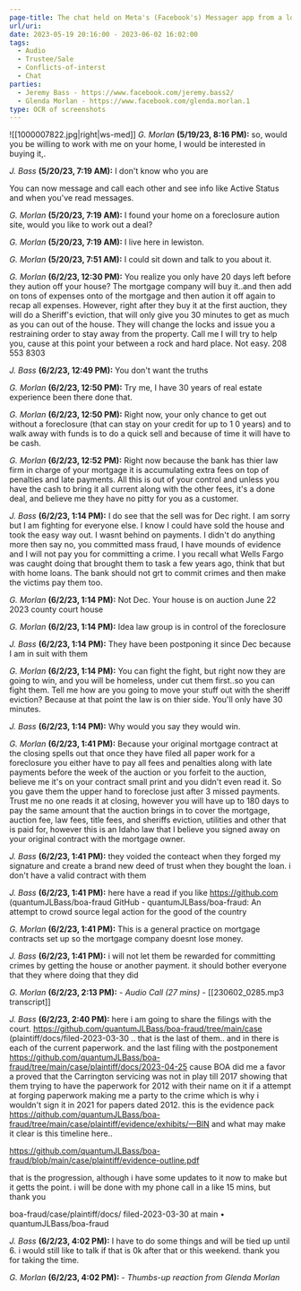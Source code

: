 ```yaml
---
page-title: The chat held on Meta's (Facebook's) Messager app from a local property developer.
url/uri: 
date: 2023-05-19 20:16:00 - 2023-06-02 16:02:00
tags:
  - Audio
  - Trustee/Sale
  - Conflicts-of-interst
  - Chat
parties:
  - Jeremy Bass - https://www.facebook.com/jeremy.bass2/
  - Glenda Morlan - https://www.facebook.com/glenda.morlan.1
type: OCR of screenshots
---
```

![[1000007822.jpg|right|ws-med]]
*G. Morlan* **(5/19/23, 8:16 PM):**
so, would you be willing to work with
me on your home, I would be
interested in buying it,.

*J. Bass* **(5/20/23, 7:19 AM):**
I don't know who you are

You can now message and call each other and see info
like Active Status and when you've read messages.

*G. Morlan* **(5/20/23, 7:19 AM):**
I found your home on a foreclosure
aution site, would you like to work out
a deal?

*G. Morlan* **(5/20/23, 7:19 AM):**
I live here in lewiston.

*G. Morlan* **(5/20/23, 7:51 AM):**
I could sit down and talk to you about
it.

*G. Morlan* **(6/2/23, 12:30 PM):**
You realize you only have 20 days left
before they aution off your house?
The mortgage company will buy
it..and then add on tons of expenses
onto of the mortgage and then aution
it off again to recap all expenses.
However, right after they buy it at the
first auction, they will do a Sheriff's
eviction, that will only give you 30
minutes to get as much as you can
out of the house. They will change the
locks and issue you a restraining order
to stay away from the property. Call
me I will try to help you, cause at this
point your between a rock and hard
place. Not easy. 208 553 8303

*J. Bass* **(6/2/23, 12:49 PM):**
You don't want the truths

*G. Morlan* **(6/2/23, 12:50 PM):**
Try me, I have 30 years of real estate
experience been there done that.

*G. Morlan* **(6/2/23, 12:50 PM):**
Right now, your only chance to get out
without a foreclosure (that can stay on
your credit for up to 1 0 years) and to
walk away with funds is to do a quick
sell and because of time it will have to
be cash.

*G. Morlan* **(6/2/23, 12:52 PM):**
Right now because the bank has thier
law firm in charge of your mortgage it
is accumulating extra fees on top of
penalties and late payments. All this
is out of your control and unless you
have the cash to bring it all current
along with the other fees, it's a done
deal, and believe me they have no pitty
for you as a customer.

*J. Bass* **(6/2/23, 1:14 PM):**
I do see that the sell was for Dec
right. I am sorry but I am fighting
for everyone else. I know I could
have sold the house and took the
easy way out. I wasnt behind on
payments. I didn't do anything
more then say no, you committed
mass fraud, I have mounds of
evidence and I will not pay you for
committing a crime. I you recall
what Wells Fargo was caught doing
that brought them to task a few
years ago, think that but with home
loans. The bank should not grt to
commit crimes and then make the
victims pay them too.

*G. Morlan* **(6/2/23, 1:14 PM):**
Not Dec. Your house is on auction
June 22 2023 county court house

*G. Morlan* **(6/2/23, 1:14 PM):**
Idea law group is in control of the
foreclosure

*J. Bass* **(6/2/23, 1:14 PM):**
They have been postponing it since
Dec because I am in suit with them

*G. Morlan* **(6/2/23, 1:14 PM):**
You can fight the fight, but right now
they are going to win, and you will be
homeless, under cut them first..so you
can fight them. Tell me how are you
going to move your stuff out with the
sheriff eviction? Because at that point
the law is on thier side. You'll only
have 30 minutes.

*J. Bass* **(6/2/23, 1:14 PM):**
Why would you say they would win.

*G. Morlan* **(6/2/23, 1:41 PM):**
Because your original mortgage
contract at the closing spells out that
once they have filed all paper work for
a foreclosure you either have to pay all
fees and penalties along with late
payments before the week of the
auction or you forfeit to the auction,
believe me it's on your contract small
print and you didn't even read it. So
you gave them the upper hand to
foreclose just after 3 missed
payments. Trust me no one reads it at
closing, however you will have up to
180 days to pay the same amount that
the auction brings in to cover the
mortgage, auction fee, law fees, title
fees, and sheriffs eviction, utilities and
other that is paid for, however this is
an Idaho law that I believe you signed
away on your original contract with the
mortgage owner.

*J. Bass* **(6/2/23, 1:41 PM):**
they voided the conteact when they
forged my signature and create a
brand new deed of trust when they
bought the loan. i don't have a valid
contract with them

*J. Bass* **(6/2/23, 1:41 PM):**
here have a read if you like
https://github.com
(quantumJLBass/boa-fraud
GitHub - quantumJLBass/boa-fraud: An
attempt to crowd source legal action for
the good of the country

*G. Morlan* **(6/2/23, 1:41 PM):**
This is a general practice on mortgage
contracts set up so the mortgage
company doesnt lose money.

*J. Bass* **(6/2/23, 1:41 PM):**
i will not let them be rewarded for
committing crimes by getting the
house or another payment. it
should bother everyone that they
where doing that they did

*G. Morlan* **(6/2/23, 2:13 PM):**
	 - *Audio Call (27 mins)*
	 - [[230602_0285.mp3 transcript]]

*J. Bass* **(6/2/23, 2:40 PM):**
here i am going to share the filings
with the court.
https://github.com/quantumJLBass/boa-fraud/tree/main/case
(plaintiff/docs/filed-2023-03-30 ..
that is the last of them.. and in
there is each of the current
paperwork. and the last filing with
the postponement
https://github.com/quantumJLBass/boa-fraud/tree/main/case/plaintiff/docs/2023-04-25 cause BOA did me a favor a
proved that the Carrington servicing
was not in play till 2017 showing
that them trying to have the
paperwork for 2012 with their name
on it if a attempt at forging
paperwork making me a party to
the crime which is why i wouldn't
sign it in 2021 for papers dated
2012. this is the evidence pack
https://qithub.com/quantumJLBass/boa-fraud/tree/main/case/plaintiff/evidence/exhibits/—BlN and what may make
it clear is this timeline here..

https://github.com/quantumJLBass/boa-fraud/blob/main/case/plaintiff/evidence-outline.pdf

that is the progression, although i
have some updates to it now to
make but it getts the point. i will be
done with my phone call in a like 15
mins, but thank you

boa-fraud/case/plaintiff/docs/
filed-2023-03-30 at main •
quantumJLBass/boa-fraud

*J. Bass* **(6/2/23, 4:02 PM):**
I have to do some things and will be
tied up until 6. i would still like to
talk if that is 0k after that or this
weekend. thank you for taking the
time.

*G. Morlan* **(6/2/23, 4:02 PM):**
     - *Thumbs-up reaction from Glenda Morlan*